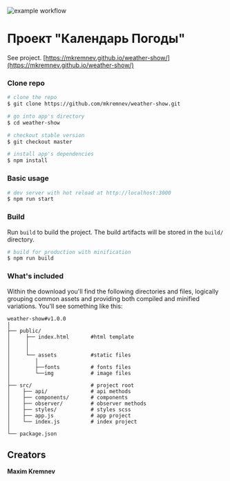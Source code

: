 ![example workflow](https://github.com/mkremnev/weather-show/actions/workflows/check-and-deploy.yml/badge.svg?branch=master)

# Проект "Календарь Погоды"

See project.
[https://mkremnev.github.io/weather-show/](https://mkremnev.github.io/weather-show/)

### Clone repo

```bash
# clone the repo
$ git clone https://github.com/mkremnev/weather-show.git

# go into app's directory
$ cd weather-show

# checkout stable version
$ git checkout master

# install app's dependencies
$ npm install
```

### Basic usage

```bash
# dev server with hot reload at http://localhost:3000
$ npm run start
```

### Build

Run `build` to build the project. The build artifacts will be stored in the `build/` directory.

```bash
# build for production with minification
$ npm run build
```

### What's included

Within the download you'll find the following directories and files, logically grouping common assets and providing both compiled and minified variations. You'll see something like this:

```
weather-show#v1.0.0
│
├── public/
│     ├── index.html       #html template
│     │
│     │
│     └── assets           #static files
│        │
│        ├──fonts          # fonts files
│        └──img            # image files
│
├── src/                   # project root
│    ├── api/              # api methods
│    ├── components/       # components
│    ├── observer/         # observer methods
│    ├── styles/           # styles scss
│    ├── app.js            # app project
│    └── index.js          # index project
│
└── package.json
```

## Creators

**Maxim Kremnev**
